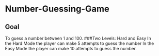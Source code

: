 # Number-Guessing-Game
## Goal
To guess a number between 1 and 100.
###Two Levels: Hard and Easy
In the Hard Mode the player can make 5 attempts to guess the number
In the Easy Mode the player can make 10 attempts to guess the number.
